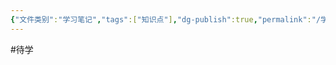 ```yaml
---
{"文件类别":"学习笔记","tags":["知识点"],"dg-publish":true,"permalink":"/学习笔记studyup/知识点cheese/给付不能/","dgPassFrontmatter":true,"noteIcon":"","created":"2024-10-13T11:04:58.525+08:00","updated":"2024-10-13T11:05:02.832+08:00"}
---
```


#待学